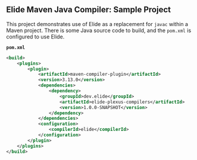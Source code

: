 ## Elide Maven Java Compiler: Sample Project

This project demonstrates use of Elide as a replacement for `javac` within a Maven project. There is some Java source
code to build, and the `pom.xml` is configured to use Elide.

**`pom.xml`**
```xml
<build>
    <plugins>
        <plugin>
            <artifactId>maven-compiler-plugin</artifactId>
            <version>3.13.0</version>
            <dependencies>
                <dependency>
                    <groupId>dev.elide</groupId>
                    <artifactId>elide-plexus-compilers</artifactId>
                    <version>1.0.0-SNAPSHOT</version>
                </dependency>
            </dependencies>
            <configuration>
                <compilerId>elide</compilerId>
            </configuration>
        </plugin>
    </plugins>
</build>
```
